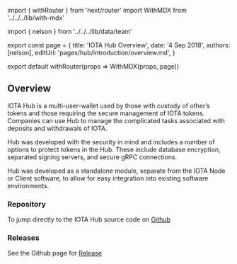 import { withRouter } from 'next/router'
import WithMDX from '../../../lib/with-mdx'

import { nelson } from '../../../lib/data/team'

export const page = {
title: 'IOTA Hub Overview',
date: '4 Sep 2018',
authors: [nelson],
editUrl: 'pages/hub/introduction/overview.md',
}

export default withRouter(props => WithMDX(props, page))

## Overview

IOTA Hub is a multi-user-wallet used by those with custody of other’s tokens and those requiring the secure management of IOTA tokens. Companies can use Hub to manage the complicated tasks associated with deposits and withdrawals of IOTA. 

Hub was developed with the security in mind and includes a number of options to protect tokens in the Hub. These include database encryption, separated signing servers, and secure gRPC connections.

Hub was developed as a standalone module, separate from the IOTA Node or Client software, to allow for easy integration into existing software environments. 

### Repository
To jump directly to the IOTA Hub source code on [Github](https://github.com/iotaledger/rpchub)

### Releases
See the Github page for [Release](https://github.com/iotaledger/rpchub/releases)